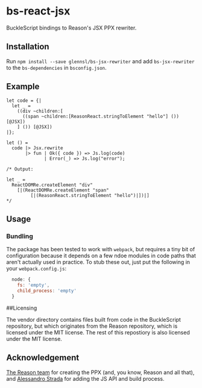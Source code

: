 # bs-react-jsx

BuckleScript bindings to Reason's JSX PPX rewriter.

## Installation

Run `npm install --save glennsl/bs-jsx-rewriter` and add `bs-jsx-rewriter` to the `bs-dependencies` in `bsconfig.json`. 

## Example

```reason
let code = {|
  let _ =
    ((div ~children:[
      ((span ~children:[ReasonReact.stringToElement "hello"] ()) [@JSX])
    ] ()) [@JSX])
|};

let () =
  code |> Jsx.rewrite
       |> fun | Ok({ code }) => Js.log(code)
              | Error(_) => Js.log("error");

/* Output:

let _ =
  ReactDOMRe.createElement "div"
    [|(ReactDOMRe.createElement "span"
         [|(ReasonReact.stringToElement "hello")|])|]
*/
```

## Usage

### Bundling

The package has been tested to work with `webpack`, but requires a tiny bit of configuration because it depends on a few
ndoe modules in code paths that aren't actually used in practice. To stub these out, just put the following in your
`webpack.config.js`:

```javascript
  node: {
    fs: 'empty',
    child_process: 'empty'
  }
```

##Licensing

The vendor directory contains files built from code in the BuckleScript repository, but which originates from the Reason repository, which is licensed under the MIT license. The rest of this repostiory is also licensed under the MIT license.

## Acknowledgement

[The Reason team](https://github.com/facebook/reason/graphs/contributors) for creating the PPX (and, you know, Reason and all that), and [Alessandro Strada](https://github.com/astrada) for adding the JS API and build process.